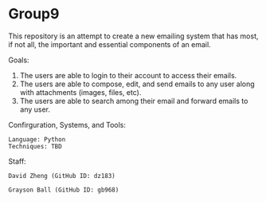 # Group9
This repository is an attempt to create a new emailing system that has most, if not all, the important and essential components of an email. 

Goals: 
  1. The users are able to login to their account to access their emails.
  2. The users are able to compose, edit, and send emails to any user along with attachments (images, files, etc).
  3. The users are able to search among their email and forward emails to any user.

Confirguration, Systems, and Tools:
  
    Language: Python
    Techniques: TBD
  
Staff:

 	David Zheng (GitHub ID: dz183)  
  
	Grayson Ball (GitHub ID: gb968)

